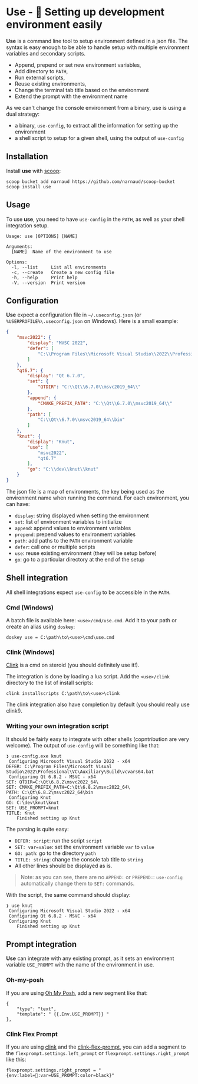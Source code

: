 # Use - 🚀 Setting up development environment easily

**Use** is a command line tool to setup environment defined in a json file. The syntax is easy enough to be able to handle setup with multiple environment variables and secondary scripts.

- Append, prepend or set new environment variables,
- Add directory to `PATH`,
- Run external scripts,
- Reuse existing environments,
- Change the terminal tab title based on the environment
- Extend the prompt with the environment name

As we can't change the console environment from a binary, use is using a dual strategy:

- a binary, `use-config`, to extract all the information for setting up the environment
- a shell script to setup for a given shell, using the output of `use-config`

## Installation

Install **use** with [scoop](<https://scoop.sh/>):

```
scoop bucket add narnaud https://github.com/narnaud/scoop-bucket
scoop install use
```

## Usage

To use **use**, you need to have `use-config` in the `PATH`, as well as your shell integration setup.

```
Usage: use [OPTIONS] [NAME]

Arguments:
  [NAME]  Name of the environment to use

Options:
  -l, --list     List all environments
  -c, --create   Create a new config file
  -h, --help     Print help
  -V, --version  Print version
```

## Configuration

**Use** expect a configuration file in `~/.useconfig.json` (or `%USERPROFILE%\.useconfig.json` on Windows). Here is a small example:

```json
{
    "msvc2022": {
        "display": "MVSC 2022",
        "defer": [
            "C:\\Program Files\\Microsoft Visual Studio\\2022\\Professional\\VC\\Auxiliary\\Build\\vcvars64.bat"
        ]
    },
    "qt6.7": {
        "display": "Qt 6.7.0",
        "set": {
            "QTDIR": "C:\\Qt\\6.7.0\\msvc2019_64\\"
        },
        "append": {
            "CMAKE_PREFIX_PATH": "C:\\Qt\\6.7.0\\msvc2019_64\\"
        },
        "path": [
            "C:\\Qt\\6.7.0\\msvc2019_64\\bin"
        ]
    },
    "knut": {
        "display": "Knut",
        "use": [
            "msvc2022",
            "qt6.7"
        ],
        "go": "C:\\dev\\knut\\knut"
    }
}
```

The json file is a map of environments, the key being used as the environment name when running the command. For each environment, you can have:

- `display`: string displayed when setting the environment
- `set`: list of environment variables to initialize
- `append`: append values to environment variables
- `prepend`: prepend values to environment variables
- `path`: add paths to the `PATH` environment variable
- `defer`: call one or multiple scripts
- `use`: reuse existing environment (they will be setup before)
- `go`: go to a particular directory at the end of the setup

## Shell integration

All shell integrations expect `use-config` to be accessible in the `PATH`.

### Cmd (Windows)

A batch file is available here: `<use>/cmd/use.cmd`. Add it to your path or create an alias using `doskey`:

```
doskey use = C:\path\to\<use>\cmd\use.cmd
```

### Clink (Windows)

[Clink](https://chrisant996.github.io/clink/) is a cmd on steroid (you should definitely use it!).

The integration is done by loading a lua script. Add the `<use>/clink` directory to the list of install scripts:

```
clink installscripts C:\path\to\<use>\clink
```

The clink integration also have completion by default (you should really use clink!).

### Writing your own integration script

It should be fairly easy to integrate with other shells (copntribution are very welcome). The output of `use-config` will be something like that:

```
❯ use-config.exe knut
 Configuring Microsoft Visual Studio 2022 - x64
DEFER: C:\Program Files\Microsoft Visual Studio\2022\Professional\VC\Auxiliary\Build\vcvars64.bat
 Configuring Qt 6.8.2 - MSVC - x64
SET: QTDIR=C:\Qt\6.8.2\msvc2022_64\
SET: CMAKE_PREFIX_PATH=C:\Qt\6.8.2\msvc2022_64\
PATH: C:\Qt\6.8.2\msvc2022_64\bin
 Configuring Knut
GO: C:\dev\knut\knut
SET: USE_PROMPT=knut
TITLE: Knut
    Finished setting up Knut
```

The parsing is quite easy:

- `DEFER: script`: run the script `script`
- `SET: var=value`: set the environment variable `var` to `value`
- `GO: path`: go to the directory `path`
- `TITLE: string`: change the console tab title to `string`
- All other lines should be displayed as is.

> Note: as you can see, there are no `APPEND:` or `PREPEND:`: `use-config` automatically change them to `SET:` commands.

With the script, the same command should display:

```
❯ use knut
 Configuring Microsoft Visual Studio 2022 - x64
 Configuring Qt 6.8.2 - MSVC - x64
 Configuring Knut
    Finished setting up Knut
```

## Prompt integration

**Use** can integrate with any existing prompt, as it sets an environment variable `USE_PROMPT` with the name of the environment in use.

### Oh-my-posh

If you are using [Oh My Posh](https://ohmyposh.dev/), add a new segment like that:

```
{
    "type": "text",
    "template": " {{.Env.USE_PROMPT}} "
},
```

### Clink Flex Prompt

If you are using [clink](https://chrisant996.github.io/clink/) and the [clink-flex-prompt](https://github.com/chrisant996/clink-flex-prompt), you can add a segment to the `flexprompt.settings.left_prompt` or `flexprompt.settings.right_prompt` like this:

```
flexprompt.settings.right_prompt = "{env:label=󱁤:var=USE_PROMPT:color=black}"
```
